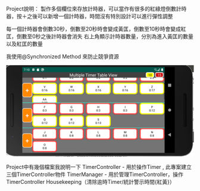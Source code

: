 Project說明： 製作多個欄位來存放計時器，可以當作有很多的紅綠燈倒數計時器，按＋之後可以新增一個計時器，時間沒有特別設計可以進行彈性調整

每一個計時器會倒數30秒，倒數至20秒時會變成黃匡，倒數至10秒時會變成紅匡，倒數至0秒之後計時器會消失 
右上角顯示計時器數量，分別為進入黃匡的數量以及紅匡的數量 

我使用@Synchronized Method 來防止競爭資源

![image](https://github.com/rebirth00723/MultiTimer/blob/master/example.png)


Project中有幾個檔案我說明一下 
TimerController - 用於操作Timer , 此專案建立三個TimerController物件 
TimerManager - 用於管理TimerController，操作TimerController Housekeeping（清除逾時Timer/統計警示時間{紅黃}）
